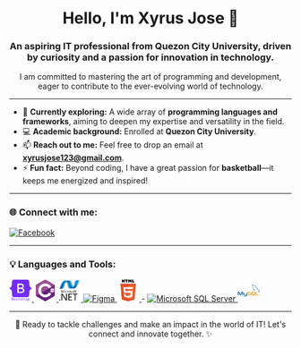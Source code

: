 <p align="center">
</p>

<h1 align="center">Hello, I'm Xyrus Jose 👋</h1>
<h3 align="center">An aspiring IT professional from Quezon City University, driven by curiosity and a passion for innovation in technology.</h3>

<p align="center">
  I am committed to mastering the art of programming and development, eager to contribute to the ever-evolving world of technology.
</p>

---

- 🌱 **Currently exploring:** A wide array of **programming languages and frameworks**, aiming to deepen my expertise and versatility in the field.  
- 💻 **Academic background:** Enrolled at **Quezon City University**.  
- 📫 **Reach out to me:** Feel free to drop an email at **xyrusjose123@gmail.com**.  
- ⚡ **Fun fact:** Beyond coding, I have a great passion for **basketball**—it keeps me energized and inspired!  

---

<h3 align="left">🌐 Connect with me:</h3>
<p align="left">
  <a href="https://facebook.com/x" target="_blank">
    <img align="center" src="https://raw.githubusercontent.com/rahuldkjain/github-profile-readme-generator/master/src/images/icons/Social/facebook.svg" alt="Facebook" height="30" width="40" />
  </a>

</p>

---

<h3 align="left">💡 Languages and Tools:</h3>
<p align="left">
  <a href="https://getbootstrap.com" target="_blank" rel="noreferrer">
    <img src="https://raw.githubusercontent.com/devicons/devicon/master/icons/bootstrap/bootstrap-plain-wordmark.svg" alt="Bootstrap" width="40" height="40" />
  </a> 
  <a href="https://www.w3schools.com/cs/" target="_blank" rel="noreferrer">
    <img src="https://raw.githubusercontent.com/devicons/devicon/master/icons/csharp/csharp-original.svg" alt="C#" width="40" height="40" />
  </a> 
  <a href="https://dotnet.microsoft.com/" target="_blank" rel="noreferrer">
    <img src="https://raw.githubusercontent.com/devicons/devicon/master/icons/dot-net/dot-net-original-wordmark.svg" alt=".NET" width="40" height="40" />
  </a> 
  <a href="https://www.figma.com/" target="_blank" rel="noreferrer">
    <img src="https://www.vectorlogo.zone/logos/figma/figma-icon.svg" alt="Figma" width="40" height="40" />
  </a> 
  <a href="https://www.w3.org/html/" target="_blank" rel="noreferrer">
    <img src="https://raw.githubusercontent.com/devicons/devicon/master/icons/html5/html5-original-wordmark.svg" alt="HTML5" width="40" height="40" />
  </a> -
  <a href="https://www.microsoft.com/en-us/sql-server" target="_blank" rel="noreferrer">
    <img src="https://www.svgrepo.com/show/303229/microsoft-sql-server-logo.svg" alt="Microsoft SQL Server" width="40" height="40" />
  </a> 
  <a href="https://www.mysql.com/" target="_blank" rel="noreferrer">
    <img src="https://raw.githubusercontent.com/devicons/devicon/master/icons/mysql/mysql-original-wordmark.svg" alt="MySQL" width="40" height="40" />
  </a>

 
</p>

---

<p align="center">🚀 Ready to tackle challenges and make an impact in the world of IT! Let's connect and innovate together. ✨</p>
